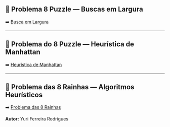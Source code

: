 ## 👑 Problema 8 Puzzle — Buscas em Largura
➡️ [Busca em Largura](https://github.com/iruy-fr/8puzzle/blob/main/BFSalg.py)

---

## 🔢 Problema do 8 Puzzle — Heurística de Manhattan 
➡️ [Heurística de Manhattan](https://github.com/iruy-fr/8puzzle/blob/main/ManhattanH.md)

---

## 👑 Problema das 8 Rainhas — Algoritmos Heurísticos
➡️ [Problema das 8 Rainhas](https://github.com/iruy-fr/8puzzle/blob/main/8Rainhas.md)


**Autor:** Yuri Ferreira Rodrigues  

